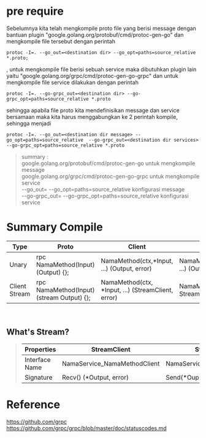 # pre require <br />
Sebelumnya kita telah mengkompile proto file yang berisi message dengan bantuan plugin "google.golang.org/protobuf/cmd/protoc-gen-go" dan mengkompile file tersebut dengan perintah <br />
```
protoc -I=. --go_out=<destination dir> --go_opt=paths=source_relative *.proto;
```
, untuk mengkompile file berisi sebuah service maka dibutuhkan plugin lain yaitu "google.golang.org/grpc/cmd/protoc-gen-go-grpc" dan untuk mengkompile file service dilakukan dengan perintah
```
protoc -I=. --go-grpc_out=<destination dir> --go-grpc_opt=paths=source_relative *.proto
```
sehingga apabila file proto kita mendefinisikan message dan service bersamaan maka kita harus menggabungkan ke 2 perintah kompile, sehingga menjadi 
```
protoc -I=. --go_out=<destination dir message> --go_opt=paths=source_relative  --go-grpc_out=<destination dir services> --go-grpc_opt=paths=source_relative *.proto 
```
> summary : <br />
> google.golang.org/protobuf/cmd/protoc-gen-go untuk mengkompile message <br />
> google.golang.org/grpc/cmd/protoc-gen-go-grpc untuk mengkompile service <br />
> --go_out=<destination dir> --go_opt=paths=source_relative konfigurasi message <br />
> --go-grpc_out=<destination dir services> --go-grpc_opt=paths=source_relative konfigurasi service <br />

# Summary Compile
| Type | Proto | Client | Server |
|------|------- | ----- | ------ |
| Unary | rpc NamaMethod(Input) (Output) {}; | NamaMethod(ctx,*Input, ...) (Output, error) | NamaMethod(ctx,*Input, ...) (Output, error) |
| Client Stream | rpc NamaMethod(Input) (stream Output) {}; | NamaMethod(ctx, *Input, ...) (StreamClient, error) | NamaMethod(*Input, StreamServer) error |
<br />

## What's Stream? <br />
> | Properties| StreamClient | StreamServer |
> | --------- | ------------ | ------------ |
> | Interface Name | NamaService_NamaMethodClient | NamaService_NamaMethodServer |
> | Signature | Recv() (*Output, error) | Send(*Ouput) error |

# Reference 
https://github.com/grpc
https://github.com/grpc/grpc/blob/master/doc/statuscodes.md